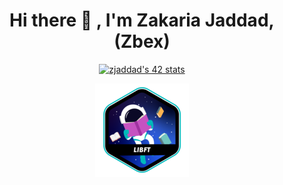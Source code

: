 <h1 align="center">Hi there 👋 , I'm Zakaria Jaddad, (Zbex)</h1>

 <div align="center">
  <a href="https://github.com/zjaddad/zjaddad">
  <img src="https://badge.mediaplus.ma/greenbinary/zjaddad" alt="zjaddad's 42 stats" />
  </a>
 
 <a href="https://github.com/ZAKARIAJADDAD/libft"><img src="https://github.com/ZAKARIAJADDAD/libft/blob/master/libft.png"></a>
 
 
</div>
